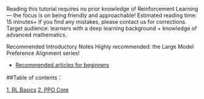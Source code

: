Reading this tutorial requires no prior knowledge of Reinforcement Learning — the focus is on being friendly and approachable!
Estimated reading time: 15 minutes+
If you find any mistakes, please contact us for corrections.
Target audience: learners with a deep learning background + knowledge of advanced mathematics.

Recommended Introductory Notes
Highly recommended: the Large Model Preference Alignment series!
- [Recommended articles for beginners](articles.md)

##Table of contents：

[1. RL Basics](01_RLBasics.md)
[2. PPO Core](02_PPOTheory.md)
